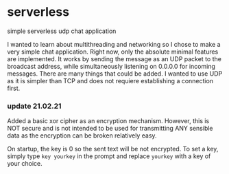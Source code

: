 # serverless
simple serverless udp chat application

I wanted to learn about multithreading and networking so I chose to make a very simple chat application.
Right now, only the absolute minimal features are implemented. It works by sending the message as an UDP packet to the broadcast address, while simultaneously listening on 0.0.0.0 for incoming messages.
There are many things that could be added. I wanted to use UDP as it is simpler than TCP and does not requiere establishing a connection first.

### update 21.02.21

Added a basic xor cipher as an encryption mechanism. However, this is NOT secure and is not intended to be used for transmitting ANY sensible data as the encryption can be broken relatively easy.

On startup, the key is 0 so the sent text will be not encrypted. To set a key, simply type `key yourkey` in the prompt and replace `yourkey` with a key of your choice.
